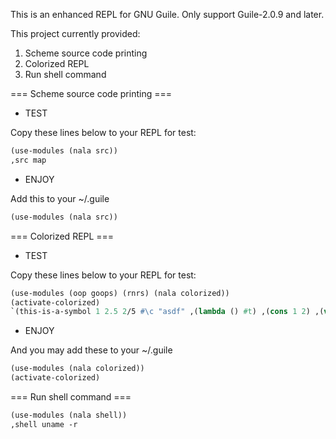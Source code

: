 This is an enhanced REPL for GNU Guile.
Only support Guile-2.0.9 and later.

This project currently provided:

1. Scheme source code printing
2. Colorized REPL
3. Run shell command

=== Scheme source code printing ===
* TEST

Copy these lines below to your REPL for test:
``` scheme
(use-modules (nala src))
,src map
```

* ENJOY

Add this to your ~/.guile
``` scheme
(use-modules (nala src))
```

=== Colorized REPL ===

* TEST

Copy these lines below to your REPL for test:
``` scheme
(use-modules (oop goops) (rnrs) (nala colorized))
(activate-colorized)
`(this-is-a-symbol 1 2.5 2/5 #\c "asdf" ,(lambda () #t) ,(cons 1 2) ,(vector 1 2 3) #2u32@2@3((1 2) (3 4)) ,(make-bytevector 10 99) ,<object>)
```

* ENJOY

And you may add these to your ~/.guile
``` scheme
(use-modules (nala colorized))
(activate-colorized)
```


=== Run shell command ===
``` scheme
(use-modules (nala shell))
,shell uname -r
``` 

